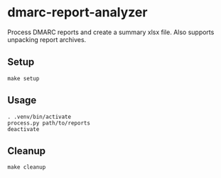 # dmarc-report-analyzer

Process DMARC reports and create a summary xlsx file. Also supports unpacking report archives.

## Setup

```
make setup
```

## Usage

```
. .venv/bin/activate
process.py path/to/reports
deactivate
```

## Cleanup

```
make cleanup
```
